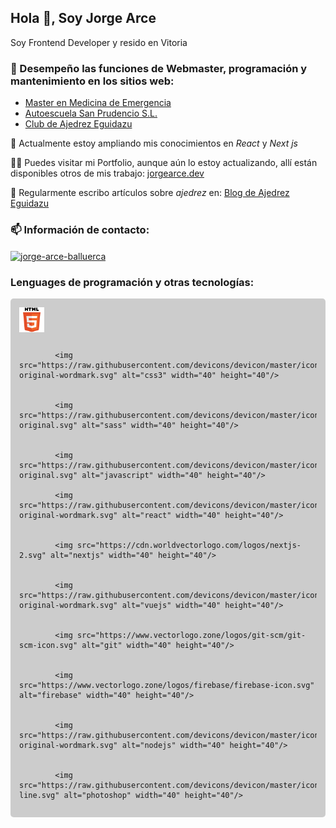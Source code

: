 ## Hola 👋, Soy Jorge Arce</h2>

Soy Frontend Developer y resido en Vitoria

### 🔭 Desempeño las funciones de Webmaster, programación y mantenimiento en los sitios web:
      
- [Master en Medicina de Emergencia](https://www.masteremergencias.com)
- [Autoescuela San Prudencio S.L.](https://www.autoescuelasanprudencio.com)
- [Club de Ajedrez Eguidazu](https://www.ajedrezeguidazu.com)
      
🌱 Actualmente estoy ampliando mis conocimientos en *React* y *Next js*

👨‍💻 Puedes visitar mi Portfolio, aunque aún lo estoy actualizando, allí están disponibles otros de mis trabajo: [jorgearce.dev](https://www.jorgearce.dev)

📝 Regularmente escribo artículos sobre *ajedrez* en: [Blog de Ajedrez Eguidazu](https://www.ajedrezeguidazu.com/blog)


### 📫 Información de contacto:

<a href="https://linkedin.com/in/jorge-arce-balluerca" target="blank"><img align="center" src="https://raw.githubusercontent.com/rahuldkjain/github-profile-readme-generator/master/src/images/icons/Social/linked-in-alt.svg" alt="jorge-arce-balluerca" height="30" width="40" /></a>

### Lenguages de programación y otras tecnologías:

<div style="display:flex;flex-wrap:wrap; gap:1em;background-color:#ccc; padding:1em;border-radius:5px"> 
            <img src="https://raw.githubusercontent.com/devicons/devicon/master/icons/html5/html5-original-wordmark.svg" alt="html5" width="40" height="40"/>
     
            <img src="https://raw.githubusercontent.com/devicons/devicon/master/icons/css3/css3-original-wordmark.svg" alt="css3" width="40" height="40"/> 
     
     
            <img src="https://raw.githubusercontent.com/devicons/devicon/master/icons/sass/sass-original.svg" alt="sass" width="40" height="40"/>
      
     
            <img src="https://raw.githubusercontent.com/devicons/devicon/master/icons/javascript/javascript-original.svg" alt="javascript" width="40" height="40"/>          
     
            <img src="https://raw.githubusercontent.com/devicons/devicon/master/icons/react/react-original-wordmark.svg" alt="react" width="40" height="40"/> 
     
      
            <img src="https://cdn.worldvectorlogo.com/logos/nextjs-2.svg" alt="nextjs" width="40" height="40"/>
    
     
            <img src="https://raw.githubusercontent.com/devicons/devicon/master/icons/vuejs/vuejs-original-wordmark.svg" alt="vuejs" width="40" height="40"/>
     
      
            <img src="https://www.vectorlogo.zone/logos/git-scm/git-scm-icon.svg" alt="git" width="40" height="40"/>
      
     
            <img src="https://www.vectorlogo.zone/logos/firebase/firebase-icon.svg" alt="firebase" width="40" height="40"/> 
     
      
            <img src="https://raw.githubusercontent.com/devicons/devicon/master/icons/nodejs/nodejs-original-wordmark.svg" alt="nodejs" width="40" height="40"/> 
      
       
            <img src="https://raw.githubusercontent.com/devicons/devicon/master/icons/photoshop/photoshop-line.svg" alt="photoshop" width="40" height="40"/> 
      
</div>

